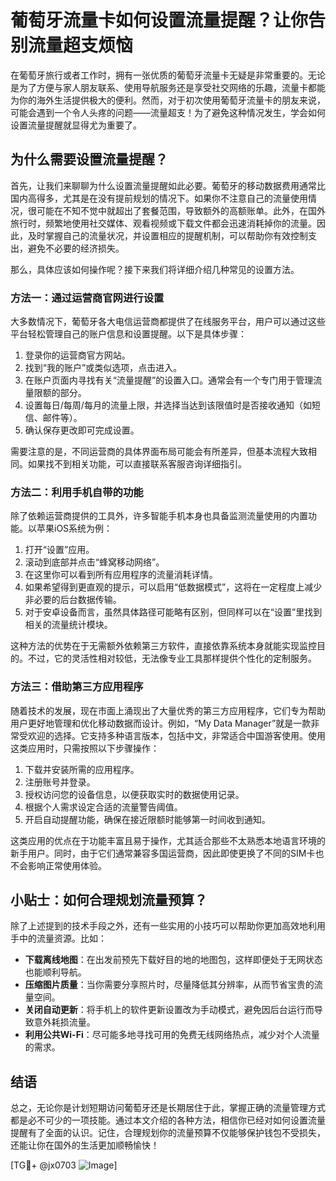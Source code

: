 # 葡萄牙流量卡如何设置流量提醒？让你告别流量超支烦恼

在葡萄牙旅行或者工作时，拥有一张优质的葡萄牙流量卡无疑是非常重要的。无论是为了方便与家人朋友联系、使用导航服务还是享受社交网络的乐趣，流量卡都能为你的海外生活提供极大的便利。然而，对于初次使用葡萄牙流量卡的朋友来说，可能会遇到一个令人头疼的问题——流量超支！为了避免这种情况发生，学会如何设置流量提醒就显得尤为重要了。

## 为什么需要设置流量提醒？

首先，让我们来聊聊为什么设置流量提醒如此必要。葡萄牙的移动数据费用通常比国内高得多，尤其是在没有提前规划的情况下。如果你不注意自己的流量使用情况，很可能在不知不觉中就超出了套餐范围，导致额外的高额账单。此外，在国外旅行时，频繁地使用社交媒体、观看视频或下载文件都会迅速消耗掉你的流量。因此，及时掌握自己的流量状况，并设置相应的提醒机制，可以帮助你有效控制支出，避免不必要的经济损失。

那么，具体应该如何操作呢？接下来我们将详细介绍几种常见的设置方法。

### 方法一：通过运营商官网进行设置

大多数情况下，葡萄牙各大电信运营商都提供了在线服务平台，用户可以通过这些平台轻松管理自己的账户信息和设置提醒。以下是具体步骤：

1. 登录你的运营商官方网站。
2. 找到“我的账户”或类似选项，点击进入。
3. 在账户页面内寻找有关“流量提醒”的设置入口。通常会有一个专门用于管理流量限额的部分。
4. 设置每日/每周/每月的流量上限，并选择当达到该限值时是否接收通知（如短信、邮件等）。
5. 确认保存更改即可完成设置。

需要注意的是，不同运营商的具体界面布局可能会有所差异，但基本流程大致相同。如果找不到相关功能，可以直接联系客服咨询详细指引。

### 方法二：利用手机自带的功能

除了依赖运营商提供的工具外，许多智能手机本身也具备监测流量使用的内置功能。以苹果iOS系统为例：

1. 打开“设置”应用。
2. 滚动到底部并点击“蜂窝移动网络”。
3. 在这里你可以看到所有应用程序的流量消耗详情。
4. 如果希望得到更直观的提示，可以启用“低数据模式”，这将在一定程度上减少非必要的后台数据传输。
5. 对于安卓设备而言，虽然具体路径可能略有区别，但同样可以在“设置”里找到相关的流量统计模块。

这种方法的优势在于无需额外依赖第三方软件，直接依靠系统本身就能实现监控目的。不过，它的灵活性相对较低，无法像专业工具那样提供个性化的定制服务。

### 方法三：借助第三方应用程序

随着技术的发展，现在市面上涌现出了大量优秀的第三方应用程序，它们专为帮助用户更好地管理和优化移动数据而设计。例如，“My Data Manager”就是一款非常受欢迎的选择。它支持多种语言版本，包括中文，非常适合中国游客使用。使用这类应用时，只需按照以下步骤操作：

1. 下载并安装所需的应用程序。
2. 注册账号并登录。
3. 授权访问您的设备信息，以便获取实时的数据使用记录。
4. 根据个人需求设定合适的流量警告阈值。
5. 开启自动提醒功能，确保在接近限额时能够第一时间收到通知。

这类应用的优点在于功能丰富且易于操作，尤其适合那些不太熟悉本地语言环境的新手用户。同时，由于它们通常兼容多国运营商，因此即使更换了不同的SIM卡也不会影响正常使用体验。

## 小贴士：如何合理规划流量预算？

除了上述提到的技术手段之外，还有一些实用的小技巧可以帮助你更加高效地利用手中的流量资源。比如：

- **下载离线地图**：在出发前预先下载好目的地的地图包，这样即便处于无网状态也能顺利导航。
- **压缩图片质量**：当你需要分享照片时，尽量降低其分辨率，从而节省宝贵的流量空间。
- **关闭自动更新**：将手机上的软件更新设置改为手动模式，避免因后台运行而导致意外耗损流量。
- **利用公共Wi-Fi**：尽可能多地寻找可用的免费无线网络热点，减少对个人流量的需求。

## 结语

总之，无论你是计划短期访问葡萄牙还是长期居住于此，掌握正确的流量管理方式都是必不可少的一项技能。通过本文介绍的各种方法，相信你已经对如何设置流量提醒有了全面的认识。记住，合理规划你的流量预算不仅能够保护钱包不受损失，还能让你在国外的生活更加顺畅愉快！

[TG💪+ @jx0703 ![Image](https://github.com/user-attachments/assets/dbca1d08-cadb-493c-b0ec-ad6f7a83f270)]